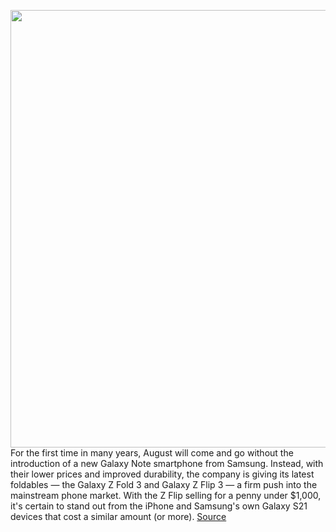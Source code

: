 <img src='https://cdn.vox-cdn.com/thumbor/W4K3FJsvUex29M_RR1sSZeOUL9k=/0x0:2040x1360/1200x800/filters:focal(857x517:1183x843)/cdn.vox-cdn.com/uploads/chorus_image/image/69738503/dbohn_201004_4226_0003.0.0.jpg' width='700px' /><br/>
For the first time in many years, August will come and go without the introduction of a new Galaxy Note smartphone from Samsung. Instead, with their lower prices and improved durability, the company is giving its latest foldables — the Galaxy Z Fold 3 and Galaxy Z Flip 3 — a firm push into the mainstream phone market. With the Z Flip selling for a penny under $1,000, it's certain to stand out from the iPhone and Samsung's own Galaxy S21 devices that cost a similar amount (or more).
<a href='https://www.theverge.com/22627058/samsung-galaxy-note-stylus-z-fold-3-a-series'> Source <a/>